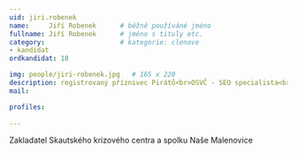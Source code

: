 ```yaml
---
uid: jiri.robenek
name:     Jiří Robenek  	# běžně používáné jméno
fullname: Jiří Robenek  	# jméno s tituly etc.
category:                   # kategorie: clenove
- kandidat
ordkandidat: 18

img: people/jiri-robenek.jpg   # 165 x 220
description: registrovaný příznivec Pirátů<br>OSVČ - SEO specialista<br>Zlín - Malenovice # kratký popis, max 160 znaků
mail:

profiles:
  
---
```

Zakladatel Skautského krizového centra a spolku Naše Malenovice
